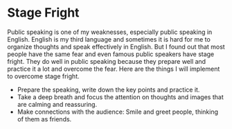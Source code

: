 # Stage Fright  

Public speaking is one of my weaknesses, especially public speaking in English. English is my third language and sometimes it is hard for me to organize thoughts and speak effectively in English. But I found out that most people have the same fear and even famous public speakers have stage fright. They do well in public speaking because they prepare well and practice it a lot and overcome the fear. Here are the things I will implement to overcome stage fright.  

- Prepare the speaking, write down the key points and practice it.
- Take a deep breath and focus the attention on thoughts and images that are calming and reassuring.
- Make connections with the audience: Smile and greet people, thinking of them as friends.